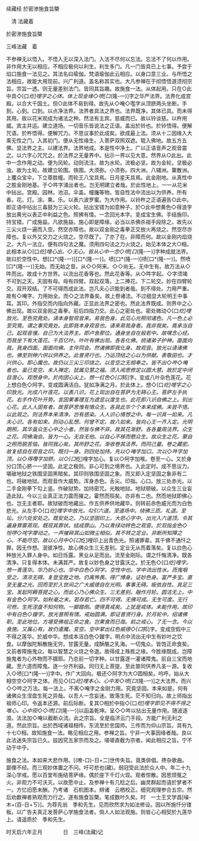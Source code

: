 续藏经   於密渗施食旨槩  

　清 法藏着  

於密渗施食旨槩  

三峰法藏　着  

不参禅无以悟入。不悟入无以深入法门。入法不尽何以忘法。忘法不了何以作用。非作用大无以相应。不相应极何以利生。利生多门。凡一门皆具已上七事。予尝于焰口施食一法见之。其法名曰瑜伽。梵语瑜伽此云相应。以身口意三业。与所悟之法相应。故能大用现前。兴广利道。盖名称其实也。大凡参禅在于彻悟悟道须彻宗旨。宗旨一透。则无量差别法门。皆同其旨趣。故施食一法。从体起用。只在○此中具◇[口*纥]哩字之心体。体上现金缘◇喷[口*(隆-一)]字之华严法界。法界化成宫殿。以合大千国土。但○此体不易到得。故先从◇唵◇嚂字从顶脐两头坐断。手到。心到。口到。以点净法界。法界者具法之界也。法界既净。其体已具。而未得其用。故以花米观成为诸法之种。然法有主宾。慈威而已。故以铃谈慈。以杵用威。宾主并运。建立道场。一切音乐皆说法之正语。盖出於铃也。於铃悟得。便解咒语。於杵悟得。便解咒力。不思议事於此成矣。欲成最上法。须从十二因缘入大乘无性之门。入其初门。便从无性缘生。入菩萨双照双遮。辊入佛地。故五方五佛。显法界之主。以建法界。法界地成。本是性中净土。广以正语音声之观音震之。以六字心咒咒之。於法界之无量界中。拈示一界以见大意。然界从○此出。此中一念作用之动。便为风轮。动则流注。故为水轮。流极必坚。故为金轮。坚极必浊。故为土轮。故建立轮围。铁围。大须弥。小须弥。四大洲。八辅洲。粟散洲。上覆众宝伞。下立尊胜幢。而轮王八宝具焉。日月星天具焉。此金刚地。从真性中之胜金刚地基。于◇吽字涌出者也。岂无明建立者哉。於此性地上。一一从花米中拈出。宫殿。园林。池沼。伞盖。幢旛等物。皆自性法中流出以为供养。所有香。花。灯。涂。果。乐。以表六波罗蜜。为大作用。以铃杵之正语遍告○此中。即正语中拈出三毒鼓为三尖火轮。拈出宝错为如意种子。於○此中想黄色◇得浪字放出黄光以表正中利益之色。照拂有情。一念回光本字。变成宝生佛。手结施印。持宝错。广成施益。凡欲施益。施心即是障缘。必当以杀佛杀祖手段除之。故先以三尖火烧一遍而入空。然空亦障也。故以双金刚之毒拳正交放火再烧之。然空尽亦障也。复以外又交力之火烧之。空尽既了。了亦了在。非障而何。故以金刚内焰烧之。大凡一法立。便有四句法之魔。须用四句法之力火烧之。始见本体之大○相。此相本从◇[口*纥]哩心出。◇无心。皆从心中一念◇喷[口*(隆-一)]字种成就法界。故曰於空性中。想[口*(隆-一)][口*(隆-一)]。喷[口*(隆-一)]喷[口*(隆-一)]。然喷[口*(隆-一)]无始。而无始之音。从◇◇阿来。◇◇尚无。无中生有。故万法从◇吽而出。故成十方世界。以流出花香等也。然此花香等。从◇吽字起。◇字须竭不可到之天。天固有母。母有四臂。双起双落。上二捧花。下二轮交。妙在四臂轮交。双开双结。了不可得而成此法。岂凡夫心识能到者哉。到不得处。力用严重。故有◇唵字。力用始全。而◇之法界备矣。故上卷诸法。不过细显大轮明王中事耳。其印。外指交而内指向外藏。正显此法界之密也。然此法界既成。则界中之心佛出现。故以双金刚之毒拳。前后四指力交。此心之密处也。密处微动◇[口*纥]哩放光。至色究竟处。请本身智观音来。易我色身。此见心光照彻诸色。凡一色上必至究竟。谓之事究竟处。此即我本身观音也。请来易我身者。我非我矣。竟承当自己。起观音慢。自己为大法界主。即卢舍那位。通身坐自在般若中。故嘿念心经。而我坐下有大莲花。千百亿叶。叶叶有佛出现。各各化佛。统诸弟子护神。面面向我。我身四面。面面向佛。主伴同会。然诸佛即我化身。故观音。放光以请诸佛也。佛至则伸六供以供养之。此普贤行也。乃运顶结之心以为供献。表敬田也。才兴供心。即心魔也。故仍以三尖三印烧之。以变空之无相奉之。皆不出◇吽◇唵者也。虽已变空。未入禅定。犹属见慧之福。须入闻思修定以圆大慧。故於定中闭目澄心。观想身中。於肉团心尖上。想一红色◇[口*邦]字。变成八叶杂色莲花。花上想白色◇阿字。变成圆满洁白。犹如净满之月。於此体上。想◇[口*纥]哩字之心印放光。光成八叶莲花。以表八识。花上现出自在菩萨为无碍心王。菩萨左手执花。右手作花叶开势。言因果事理互为遮显以度生也。此花即八识自佛之上。别出心花。此人人固有者。故菩萨思惟有情众生。各具此华个个本来成佛。未尝不悟。以此观之。则法界本来清净。岂有惑染。人人识心情想之中。每一识具一如来。凡夫心识。各有如来。则动心乱想。何曾不定。故八如来。皆向心王一齐入定。光明朗照。其华虽众生心中之小者。然皆与佛不异。故其花渐舒。各各量周法界。众生之花。同佛海会。皆为一心。无自无他。以自心不移而愍众生。故众生之花。蒙自之照而脱苦恼。皆同我心矣。其所舒之花。渐收卷其法界。而同己量。卷之藏密。故复结自在观音之印。既归一身。则四处加持。先以◇唵字加口。次以◇吽字加顶。以◇得囕字加脐。以◇[口*纥]哩字加心。复以◇阿字加喉。卷至一心。又於身分口顶心脐一一坚固。此定之极则。非心可到之境界也。入此定时。成不思议力。堪破地狱之铁围坚固黑暗矣。其印则铁围坚固之象。而又即入定坚固之象非有二也。将破地狱。而观音作大威势。浑身赤色。舌尖。印指。心口。放三处赤光。以二手金刚拳下勾上竖。作破狱势。加持密咒。光触地狱。地狱顿破。以众生三业妄造此狱。今以三业真正法力震而摧之。霍然而殒矣。亦非有二也。然而地狱即佛心也。岂无主者耶。故狱破而地藏出。作五供养供地藏毕。则转前赤色威光而为白色悲光。从左手◇[口*纥]哩字中放光。勾引六道。至道场中。绕佛三匝。礼退。至坛。分六处安处之。既安处之。乃以坚固印上。大悲心字中。出光入六道顶。令其遍身罪雾蒸现。既现其罪状。结成罪山。乃以青绿动转色之观音。於双指金色◇怛啰◇咤字摩动之。一声摧碎其山如微尘相似。其不转之定业。非断所知障之心。不能尽空。故以心月中◇[口*纥]哩印上出青色光。照诸罪辈。其千佛不通忏之罪。因无作想。泯彼净性。故心佛众生三无差别。定业无从而着落矣。复以白色心种放光入罪人身中。如日烁露。黑业从足而出。流至金刚际。谓之忏悔清净。既各清净。只复得本体。未满其严。故复以妙色身之甘露沃之。於无色◇[口*纥]哩字。想一青莲华。华乃妙心也。华中白色◇阿字。空性中也。字中流出性水。而鬼咽受之。清凉无碍。复登宝胜之地。仍离怖畏。得广博身。证妙色身。富严多宝。直至无量之光。回而至於入世间之广大威德自在光明。事事无碍。皈依自性。具足三宝。发起阿耨菩提之心。而此心乃心佛众生。三无差别。融作月轮。圆洁无上。中有金色◇阿字。如秋毫之末。若存若亡。四不可得。无佛可成。无生可度。无行可修。生死涅盘不知何物。一脚踏倒。便得真戒矣。上犹是戒体。未能作用。故印中有白色◇鍐字。放光普照有情。戒始圆满。即证普贤行身。於月轮中。绍诸佛职。至此地位。方堪受佛祖正命之食。岂果食而已哉。前之戒心。了无一念。今以食施。又属心有。故仍遣魔。变空。空中掌出红色威德◇[口*邦]字。变成空假中三不得之莲华。於威中华。想成本洁白色◇鍐字。明点中流出无中生有妙叶之饮食。以摩伽陀斛散施无穷。甘露无量。成酥酪之乳海。一切鬼众。皆饱正命食矣。又前者障施鬼众。每以智慧之火烧之令退。故得成上殊胜之缘。今胜缘既成。岂障施鬼者为心外物而不摄耶。乃总前一切字种。以甘露逐一灌诸障鬼。前自三宝而地藏。至六道而障鬼。逐一分齐利益。同归无上菩提。至此普同供养凡圣一源。复收入◇喷[口*(隆-一)]字中。作广大回向。极还◇阿字为大○圆相矣。呜呼。始从大相空空◇阿字之体。而见◇[口*纥]哩本心。心中发◇喷[口*(隆-一)]之大法界。而兴◇◇吽之万法。每一法上。不离◇唵字之金刚力用。究竟坚固。本来如是。何有诸佛众生涅盘生死之异哉。以吾人一念妄迷。致落生死。茫不知归向。故上师指出祖师心印。令返本还源。前后际断。复其○相於中指◇[口*纥]哩字即见不得不得之唯心。心中现◇◇喷[口*(隆-一)]以函盖乾坤。呈◇◇吽以拈出无量作用。随波逐浪。法法加◇唵以截断众流。此之宗旨。全是临济云门手段。方能广利无利之道。然此宗旨。出於西域诸祖相传。东流至於忠国师。三传而为仰山宗旨。具有九十七○相。故知施食一法。略见相应之用。参禅之旨。宁非一大事因缘者哉。良以此法迷失宗旨已久。兹因究五家宗而及之。嗟嗟直截为宗者。闻此相应之旨。宁不动于中乎。  

施食之法。本如来大悲作用。[(嘹-口)-日+二]世传失旨。竟类俳倡。搀杂歌曲。鄙俚不经。而三观妙体置之不问。吁可悲也(藏)。弱冠受此法於众人中。年二十九深心学戒。愿以百堂布施结菩萨缘。偶於座下千灯火现。观者惊散。因思烦冤之火。非观力不可沃灭。以故愿中止。及参禅十有几稔之后。幽灵群起而请於梦者不一。方忆旧愿未酬。乃考诸　石机图本。辨诸　云栖校正。细究观理参合五宗。然后劝数禅者熟观而力行之。遂有施食旨槩。笔成数叶久矣。时　一士王文学昌[噪-木+(百-日+ㄎ)]。为荐先翁　季和先生。见而欣然求为如法修设。因以所施忏分镂板。以广告夫真正发菩萨心学施食法者。倘人人如法观施。则皆心心相契於九莲华上。请遥质於　季和先生。  

时天启六年正月　　　　日　三峰(法藏)记  

